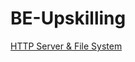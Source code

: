 # BE-Upskilling

[HTTP Server & File System](https://github.com/JoaoNacho-SG/BE-Upskilling/tree/http)
